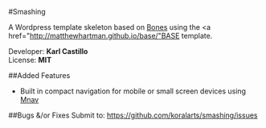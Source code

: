 #Smashing

A Wordpress template skeleton based on <a href="http://themble.com/bones/">Bones</a> using the <a href="http://matthewhartman.github.io/base/"BASE</a> template.

Developer: **Karl Castillo**<br/>
License: **MIT**

##Added Features
- Built in compact navigation for mobile or small screen devices using <a href="https://github.com/koralarts/mnav">Mnav</a>

##Bugs &/or Fixes
Submit to: https://github.com/koralarts/smashing/issues